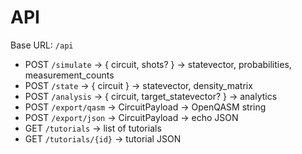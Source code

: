 # API

Base URL: `/api`

- POST `/simulate` → { circuit, shots? } → statevector, probabilities, measurement_counts
- POST `/state` → { circuit } → statevector, density_matrix
- POST `/analysis` → { circuit, target_statevector? } → analytics
- POST `/export/qasm` → CircuitPayload → OpenQASM string
- POST `/export/json` → CircuitPayload → echo JSON
- GET `/tutorials` → list of tutorials
- GET `/tutorials/{id}` → tutorial JSON
